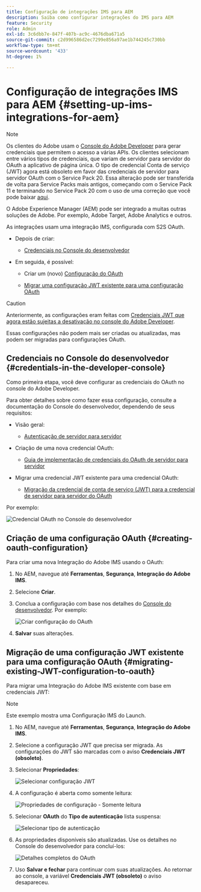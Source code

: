 ```yaml
---
title: Configuração de integrações IMS para AEM
description: Saiba como configurar integrações do IMS para AEM
feature: Security
role: Admin
exl-id: 3c6dbb7e-847f-407b-ac9c-4676dba671a5
source-git-commit: c2d996586d2ec7299e856a97ae1b744245c730bb
workflow-type: tm+mt
source-wordcount: '433'
ht-degree: 1%

---
```


# Configuração de integrações IMS para AEM {#setting-up-ims-integrations-for-aem}


>[!NOTE]
>
>Os clientes do Adobe usam o [Console do Adobe Developer](https://developer.adobe.com/console) para gerar credenciais que permitem o acesso a várias APIs. Os clientes selecionam entre vários tipos de credenciais, que variam de servidor para servidor do OAuth a aplicativo de página única. O tipo de credencial Conta de serviço (JWT) agora está obsoleto em favor das credenciais de servidor para servidor OAuth com o Service Pack 20. Essa alteração pode ser transferida de volta para Service Packs mais antigos, começando com o Service Pack 11 e terminando no Service Pack 20 com o uso de uma correção que você pode baixar [aqui](https://experience.adobe.com/#/downloads/content/software-distribution/en/aem.html?package=/content/software-distribution/en/details.html/content/dam/aem/public/adobe/packages/cq650/hotfix/ims-jwt-compatibility-package-6.5-1.0.zip).

O Adobe Experience Manager (AEM) pode ser integrado a muitas outras soluções de Adobe. Por exemplo, Adobe Target, Adobe Analytics e outros.

As integrações usam uma integração IMS, configurada com S2S OAuth.

* Depois de criar:

   * [Credenciais no Console do desenvolvedor](#credentials-in-the-developer-console)

* Em seguida, é possível:

   * Criar um (novo) [Configuração do OAuth](#creating-oauth-configuration)

   * [Migrar uma configuração JWT existente para uma configuração OAuth](#migrating-existing-JWT-configuration-to-oauth)

>[!CAUTION]
>
>Anteriormente, as configurações eram feitas com [Credenciais JWT que agora estão sujeitas a desativação no console do Adobe Developer](/help/sites-administering/jwt-credentials-deprecation-in-adobe-developer-console.md).
>
>Essas configurações não podem mais ser criadas ou atualizadas, mas podem ser migradas para configurações OAuth.

## Credenciais no Console do desenvolvedor {#credentials-in-the-developer-console}

Como primeira etapa, você deve configurar as credenciais do OAuth no console do Adobe Developer.

Para obter detalhes sobre como fazer essa configuração, consulte a documentação do Console do desenvolvedor, dependendo de seus requisitos:

* Visão geral:

   * [Autenticação de servidor para servidor](https://developer.adobe.com/developer-console/docs/guides/authentication/ServerToServerAuthentication/)

* Criação de uma nova credencial OAuth:

   * [Guia de implementação de credenciais do OAuth de servidor para servidor](https://developer.adobe.com/developer-console/docs/guides/authentication/ServerToServerAuthentication/implementation/)

* Migrar uma credencial JWT existente para uma credencial OAuth:

   * [Migração da credencial de conta de serviço (JWT) para a credencial de servidor para servidor do OAuth](https://developer.adobe.com/developer-console/docs/guides/authentication/ServerToServerAuthentication/migration/)

Por exemplo:

![Credencial OAuth no Console do desenvolvedor](assets/ims-configuration-developer-console.png)

## Criação de uma configuração OAuth {#creating-oauth-configuration}

Para criar uma nova Integração do Adobe IMS usando o OAuth:

1. No AEM, navegue até **Ferramentas**, **Segurança**, **Integração do Adobe IMS**.

1. Selecione **Criar**.

1. Conclua a configuração com base nos detalhes do [Console do desenvolvedor](https://developer.adobe.com/developer-console/docs/guides/authentication/ServerToServerAuthentication/implementation/). Por exemplo:

   ![Criar configuração do OAuth](assets/ims-create-oauth-configuration.png)

1. **Salvar** suas alterações.

## Migração de uma configuração JWT existente para uma configuração OAuth {#migrating-existing-JWT-configuration-to-oauth}

Para migrar uma Integração do Adobe IMS existente com base em credenciais JWT:

>[!NOTE]
>
>Este exemplo mostra uma Configuração IMS do Launch.

1. No AEM, navegue até **Ferramentas**, **Segurança**, **Integração do Adobe IMS**.

1. Selecione a configuração JWT que precisa ser migrada. As configurações do JWT são marcadas com o aviso **Credenciais JWT (obsoleto)**.

1. Selecionar **Propriedades**:

   ![Selecionar configuração JWT](assets/ims-migrate-jwt-select-configuration.png)

1. A configuração é aberta como somente leitura:

   ![Propriedades de configuração - Somente leitura](assets/ims-migrate-jwt-properties-read-only.png)

1. Selecionar **OAuth** do **Tipo de autenticação** lista suspensa:

   ![Selecionar tipo de autenticação](assets/ims-migrate-jwt-authentication-type.png)

1. As propriedades disponíveis são atualizadas. Use os detalhes no Console do desenvolvedor para concluí-los:

   ![Detalhes completos do OAuth](assets/ims-migrate-jwt-complete-oauth-details.png)

1. Uso **Salvar e fechar** para continuar com suas atualizações.
Ao retornar ao console, a variável **Credenciais JWT (obsoleto)** o aviso desapareceu.
